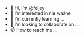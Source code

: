 - 👋 Hi, I’m @feljey
- 👀 I’m interested in nie ważne 
- 🌱 I’m currently learning ...
- 💞️ I’m looking to collaborate on ...
- 📫 How to reach me ...

<!---
feljey/feljey is a ✨ special ✨ repository because its `README.md` (this file) appears on your GitHub profile.
You can click the Preview link to take a look at your changes.
--->
